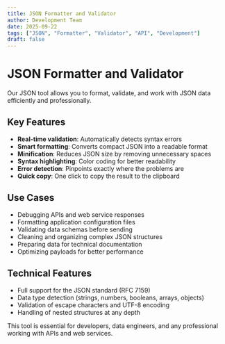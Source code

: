 ```yaml
---
title: JSON Formatter and Validator
author: Development Team
date: 2025-09-22
tags: ["JSON", "Formatter", "Validator", "API", "Development"]
draft: false
---
```


# JSON Formatter and Validator

Our JSON tool allows you to format, validate, and work with JSON data efficiently and professionally.

## Key Features

- **Real-time validation**: Automatically detects syntax errors
- **Smart formatting**: Converts compact JSON into a readable format
- **Minification**: Reduces JSON size by removing unnecessary spaces
- **Syntax highlighting**: Color coding for better readability
- **Error detection**: Pinpoints exactly where the problems are
- **Quick copy**: One click to copy the result to the clipboard

## Use Cases

- Debugging APIs and web service responses
- Formatting application configuration files
- Validating data schemas before sending
- Cleaning and organizing complex JSON structures
- Preparing data for technical documentation
- Optimizing payloads for better performance

## Technical Features

- Full support for the JSON standard (RFC 7159)
- Data type detection (strings, numbers, booleans, arrays, objects)
- Validation of escape characters and UTF-8 encoding
- Handling of nested structures at any depth

This tool is essential for developers, data engineers, and any professional working with APIs and web services.
